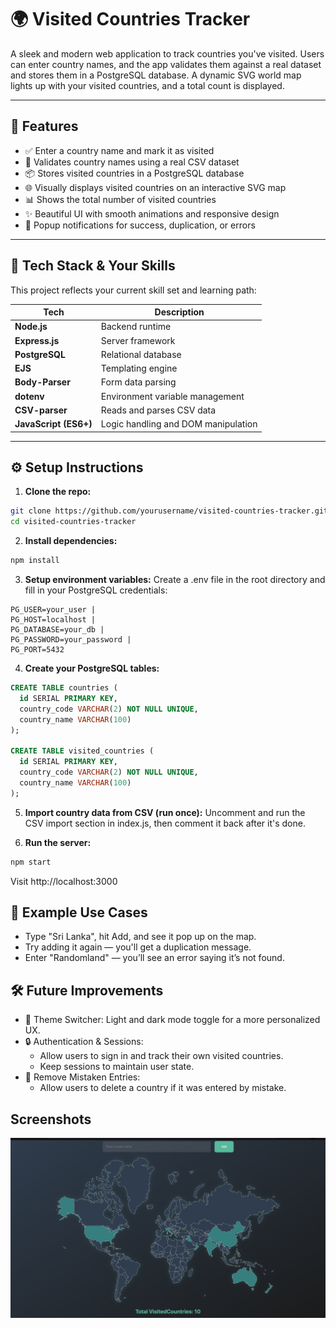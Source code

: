 # 🌍 Visited Countries Tracker

A sleek and modern web application to track countries you've visited. Users can enter country names, and the app validates them against a real dataset and stores them in a PostgreSQL database. A dynamic SVG world map lights up with your visited countries, and a total count is displayed.

---

## 🚀 Features

- ✅ Enter a country name and mark it as visited
- 🎯 Validates country names using a real CSV dataset
- 📦 Stores visited countries in a PostgreSQL database
- 🌐 Visually displays visited countries on an interactive SVG map
- 📊 Shows the total number of visited countries
- ✨ Beautiful UI with smooth animations and responsive design
- 🔔 Popup notifications for success, duplication, or errors

---

## 🧠 Tech Stack & Your Skills

This project reflects your current skill set and learning path:

| Tech                | Description                                 |
|---------------------|---------------------------------------------|
| **Node.js**         | Backend runtime                             |
| **Express.js**      | Server framework                            |
| **PostgreSQL**      | Relational database                         |
| **EJS**             | Templating engine                           |
| **Body-Parser**     | Form data parsing                           |
| **dotenv**          | Environment variable management             |
| **CSV-parser**      | Reads and parses CSV data                   |
| **JavaScript (ES6+)**| Logic handling and DOM manipulation         |

---

## ⚙️ Setup Instructions

1. **Clone the repo:**

```bash
git clone https://github.com/yourusername/visited-countries-tracker.git
cd visited-countries-tracker
```

2. **Install dependencies:**
```bash
npm install
```

3. **Setup environment variables:**
Create a .env file in the root directory and fill in your PostgreSQL credentials:

``` env
PG_USER=your_user |
PG_HOST=localhost |
PG_DATABASE=your_db |
PG_PASSWORD=your_password |
PG_PORT=5432
```

4. **Create your PostgreSQL tables:**
``` sql
CREATE TABLE countries (
  id SERIAL PRIMARY KEY,
  country_code VARCHAR(2) NOT NULL UNIQUE,
  country_name VARCHAR(100)
);

CREATE TABLE visited_countries (
  id SERIAL PRIMARY KEY,
  country_code VARCHAR(2) NOT NULL UNIQUE,
  country_name VARCHAR(100)
);
```

5. **Import country data from CSV (run once):**
Uncomment and run the CSV import section in index.js, then comment it back after it's done.

6. **Run the server:**
```bash
npm start
```
Visit http://localhost:3000

## 🧪 Example Use Cases
 - Type "Sri Lanka", hit Add, and see it pop up on the map.
 - Try adding it again — you'll get a duplication message.
 - Enter "Randomland" — you’ll see an error saying it’s not found.

## 🛠️ Future Improvements

- 🎨 Theme Switcher: Light and dark mode toggle for a more personalized UX.
- 🔒 Authentication & Sessions:
    - Allow users to sign in and track their own visited countries.
    - Keep sessions to maintain user state.
- 🧹 Remove Mistaken Entries:
    - Allow users to delete a country if it was entered by mistake.


## Screenshots
![Screenshot](Screenshot.png)